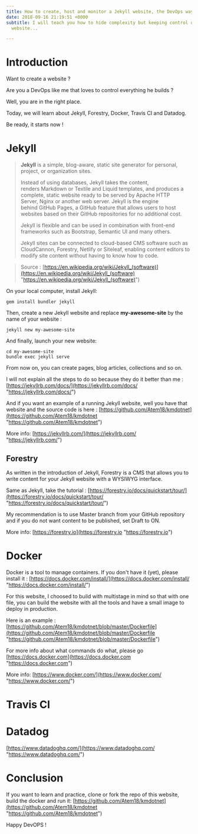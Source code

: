 ```yaml
---
title: How to create, host and monitor a Jekyll website, the DevOps way
date: 2018-09-16 21:19:51 +0000
subtitle: I will teach you how to hide complexity but keeping control of a self host
  website...

---
```

# Introduction

Want to create a website ?

Are you a DevOps like me that loves to control everything he builds ?

Well, you are in the right place.

Today, we will learn about Jekyll, Forestry, Docker, Travis CI and Datadog.

Be ready, it starts now !

# Jekyll

> **Jekyll** is a simple, blog-aware, static site generator for personal, project, or organization sites.
>
> Instead of using databases, Jekyll takes the content, renders Markdown or Textile and Liquid templates, and produces a complete, static website ready to be served by Apache HTTP Server, Nginx or another web server. Jekyll is the engine behind GitHub Pages, a GitHub feature that allows users to host websites based on their GitHub repositories for no additional cost.
>
> Jekyll is flexible and can be used in combination with front-end frameworks such as Bootstrap, Semantic UI and many others.
>
> Jekyll sites can be connected to cloud-based CMS software such as CloudCannon, Forestry, Netlify or Siteleaf, enabling content editors to modify site content without having to know how to code.

> Source : [https://en.wikipedia.org/wiki/Jekyll_(software)](https://en.wikipedia.org/wiki/Jekyll_(software) "https://en.wikipedia.org/wiki/Jekyll_(software)")

On your local computer, install Jekyll:

    gem install bundler jekyll

Then, create a new Jekyll website and replace **my-awesome-site** by the name of your website :

    jekyll new my-awesome-site

And finally, launch your new website:

    cd my-awesome-site
    bundle exec jekyll serve

From now on, you can create pages, blog articles, collections and so on.

I will not explain all the steps to do so because they do it better than me : [https://jekyllrb.com/docs/](https://jekyllrb.com/docs/ "https://jekyllrb.com/docs/")

And if you want an example of a running Jekyll website, well you have that website and the source code is here : [https://github.com/Atem18/kmdotnet](https://github.com/Atem18/kmdotnet "https://github.com/Atem18/kmdotnet")

More info: [https://jekyllrb.com/](https://jekyllrb.com/ "https://jekyllrb.com/")

## Forestry

As written in the introduction of Jekyll, Forestry is a CMS that allows you to write content for your Jekyll website with a WYSIWYG interface.

Same as Jekyll, take the tutorial : [https://forestry.io/docs/quickstart/tour/](https://forestry.io/docs/quickstart/tour/ "https://forestry.io/docs/quickstart/tour/")

My recommendation is to use Master branch from your GitHub repository and if you do not want content to be published, set Draft to ON.

More info: [https://forestry.io](https://forestry.io "https://forestry.io")

# Docker

Docker is a tool to manage containers. If you don't have it (yet), please install it : [https://docs.docker.com/install/](https://docs.docker.com/install/ "https://docs.docker.com/install/")

For this website, I choosed to build with multistage in mind so that with one file, you can build the website with all the tools and have a small image to deploy in production.

Here is an example : [https://github.com/Atem18/kmdotnet/blob/master/Dockerfile](https://github.com/Atem18/kmdotnet/blob/master/Dockerfile "https://github.com/Atem18/kmdotnet/blob/master/Dockerfile")

For more info about what commands do what, please go [https://docs.docker.com](https://docs.docker.com "https://docs.docker.com")

More info: [https://www.docker.com/](https://www.docker.com/ "https://www.docker.com/")

# Travis CI

# Datadog

[https://www.datadoghq.com/](https://www.datadoghq.com/ "https://www.datadoghq.com/")

# Conclusion

If you want to learn and practice, clone or fork the repo of this website, build the docker and run it: [https://github.com/Atem18/kmdotnet](https://github.com/Atem18/kmdotnet "https://github.com/Atem18/kmdotnet")

Happy DevOPS !